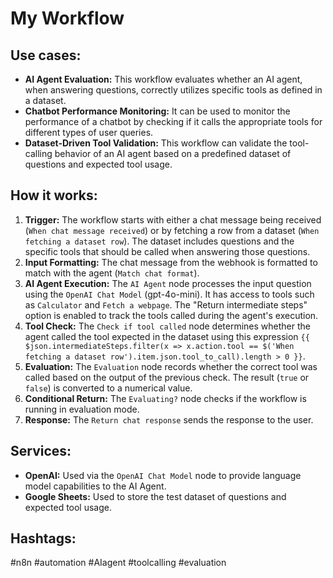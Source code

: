 # My Workflow

## Use cases:

- **AI Agent Evaluation:** This workflow evaluates whether an AI agent, when answering questions, correctly utilizes specific tools as defined in a dataset.
- **Chatbot Performance Monitoring:**  It can be used to monitor the performance of a chatbot by checking if it calls the appropriate tools for different types of user queries.
- **Dataset-Driven Tool Validation:** This workflow can validate the tool-calling behavior of an AI agent based on a predefined dataset of questions and expected tool usage.

## How it works:

1.  **Trigger:** The workflow starts with either a chat message being received (`When chat message received`) or by fetching a row from a dataset (`When fetching a dataset row`). The dataset includes questions and the specific tools that should be called when answering those questions.
2.  **Input Formatting:** The chat message from the webhook is formatted to match with the agent (`Match chat format`).
3.  **AI Agent Execution:** The `AI Agent` node processes the input question using the `OpenAI Chat Model` (gpt-4o-mini). It has access to tools such as `Calculator` and `Fetch a webpage`. The "Return intermediate steps" option is enabled to track the tools called during the agent's execution.
4.  **Tool Check:** The `Check if tool called` node determines whether the agent called the tool expected in the dataset using this expression `{{ $json.intermediateSteps.filter(x => x.action.tool == $('When fetching a dataset row').item.json.tool_to_call).length > 0 }}`.
5.  **Evaluation:** The `Evaluation` node records whether the correct tool was called based on the output of the previous check. The result (`true` or `false`) is converted to a numerical value.
6.  **Conditional Return:** The `Evaluating?` node checks if the workflow is running in evaluation mode.
7.  **Response:** The `Return chat response` sends the response to the user.

## Services:

-   **OpenAI:** Used via the `OpenAI Chat Model` node to provide language model capabilities to the AI Agent.
-   **Google Sheets:** Used to store the test dataset of questions and expected tool usage.

## Hashtags:

#n8n #automation #AIagent #toolcalling #evaluation
